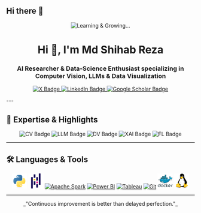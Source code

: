 ## Hi there 👋

<!-- GIF Header -->
<p align="center">
  <img src="https://media.giphy.com/media/3og0IPxMM0erATueVW/giphy.gif" alt="Learning & Growing..." width="200"/>
</p>

<h1 align="center">Hi 👋, I'm <strong>Md Shihab Reza</strong></h1>
<h3 align="center">AI Researcher & Data-Science Enthusiast specializing in Computer Vision, LLMs & Data Visualization</h3>

<p align="center">
  <a href="https://x.com/shihabReza3" target="_blank">
    <img src="https://img.shields.io/badge/X-@shihabReza3-1DA1F2?style=for-the-badge&logo=twitter" alt="X Badge"/>
  </a>
  <a href="https://www.linkedin.com/in/shihabrezaadit/" target="_blank">
    <img src="https://img.shields.io/badge/LinkedIn-Md%20Shihab%20Reza-0077B5?style=for-the-badge&logo=linkedin" alt="LinkedIn Badge"/>
  </a>
  <a href="https://scholar.google.com/citations?user=7OiPbxwAAAAJ&hl=en&authuser=3" target="_blank">
    <img src="https://img.shields.io/badge/Google%20Scholar-Md%20Shihab%20Reza-4285F4?style=for-the-badge&logo=google-scholar" alt="Google Scholar Badge"/>
  </a>
</p>
---


## 💼 Expertise & Highlights

<p align="center">
  <img src="https://img.shields.io/badge/Computer_Vision-✔️-brightgreen?style=flat-square" alt="CV Badge"/>
  <img src="https://img.shields.io/badge/LLMs-✔️-brightgreen?style=flat-square" alt="LLM Badge"/>
  <img src="https://img.shields.io/badge/Data_Visualization-✔️-brightgreen?style=flat-square" alt="DV Badge"/>
  <img src="https://img.shields.io/badge/XAI-✔️-brightgreen?style=flat-square" alt="XAI Badge"/>
  <img src="https://img.shields.io/badge/Federated_Learning-✔️-brightgreen?style=flat-square" alt="FL Badge"/>
</p>

---

## 🛠️ Languages & Tools

<p align="center">
  <a href="https://www.python.org" target="_blank"><img src="https://raw.githubusercontent.com/devicons/devicon/master/icons/python/python-original.svg" alt="Python" width="40"/></a>
  <a href="https://pandas.pydata.org" target="_blank"><img src="https://raw.githubusercontent.com/devicons/devicon/master/icons/pandas/pandas-original.svg" alt="Pandas" width="40"/></a>
  <a href="https://spark.apache.org" target="_blank"><img src="https://www.vectorlogo.zone/logos/apache_spark/apache_spark-icon.svg" alt="Apache Spark" width="40"/></a>
  <a href="https://powerbi.microsoft.com" target="_blank"><img src="https://www.vectorlogo.zone/logos/microsoft_powerbi/microsoft_powerbi-icon.svg" alt="Power BI" width="40"/></a>
  <a href="https://www.tableau.com" target="_blank"><img src="https://www.vectorlogo.zone/logos/tableau/tableau-icon.svg" alt="Tableau" width="40"/></a>
  <a href="https://git-scm.com" target="_blank"><img src="https://www.vectorlogo.zone/logos/git-scm/git-scm-icon.svg" alt="Git" width="40"/></a>
  <a href="https://www.docker.com" target="_blank"><img src="https://raw.githubusercontent.com/devicons/devicon/master/icons/docker/docker-original-wordmark.svg" alt="Docker" width="40"/></a>
  <a href="https://www.linux.org" target="_blank"><img src="https://raw.githubusercontent.com/devicons/devicon/master/icons/linux/linux-original.svg" alt="Linux" width="40"/></a>
</p>

---



<p align="center">_"Continuous improvement is better than delayed perfection."_</p>
